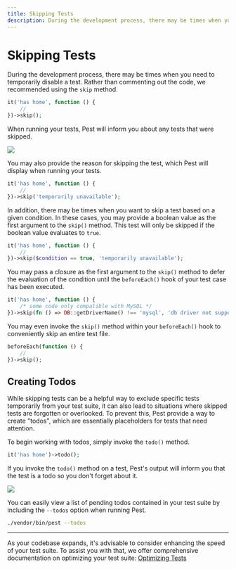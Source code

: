 ```yaml
---
title: Skipping Tests
description: During the development process, there may be times when you need to temporarily disable a test. Rather than commenting out the code, we recommended using the `skip` method.
---
```


# Skipping Tests

During the development process, there may be times when you need to temporarily disable a test. Rather than commenting out the code, we recommended using the `skip` method.

```php
it('has home', function () {
    //
})->skip();
```

When running your tests, Pest will inform you about any tests that were skipped.

<div class="code-snippet">
    <img src="/assets/img/skip.webp?1" style="--lines: 2" />
</div>

You may also provide the reason for skipping the test, which Pest will display when running your tests.

```php
it('has home', function () {
    //
})->skip('temporarily unavailable');
```

In addition, there may be times when you want to skip a test based on a given condition. In these cases, you may provide a boolean value as the first argument to the `skip()` method. This test will only be skipped if the boolean value evaluates to `true`.

```php
it('has home', function () {
    //
})->skip($condition == true, 'temporarily unavailable');
```

You may pass a closure as the first argument to the `skip()` method to defer the evaluation of the condition until the `beforeEach()` hook of your test case has been executed.

```php
it('has home', function () {
    /* some code only compatible with MySQL */
})->skip(fn () => DB::getDriverName() !== 'mysql', 'db driver not supported');
```

You may even invoke the `skip()` method within your `beforeEach()` hook to conveniently skip an entire test file.

```php
beforeEach(function () {
    //
})->skip();
```

## Creating Todos

While skipping tests can be a helpful way to exclude specific tests temporarily from your test suite, it can also lead to situations where skipped tests are forgotten or overlooked. To prevent this, Pest provide a way to create "todos", which are essentially placeholders for tests that need attention.

To begin working with todos, simply invoke the `todo()` method.

```php
it('has home')->todo();
```

If you invoke the `todo()` method on a test, Pest's output will inform you that the test is a todo so you don't forget about it.

<div class="code-snippet">
    <img src="/assets/img/todo.webp?1" style="--lines: 5" />
</div>

You can easily view a list of pending todos contained in your test suite by including the `--todos` option when running Pest.

```bash
./vendor/bin/pest --todos
```

---

As your codebase expands, it's advisable to consider enhancing the speed of your test suite. To assist you with that, we offer comprehensive documentation on optimizing your test suite: [Optimizing Tests](/docs/optimizing-tests)
